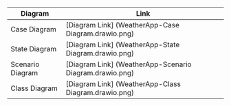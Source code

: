 | Diagram | Link |
| ------------- | ------------- |
| Case Diagram | [Diagram Link] (WeatherApp-Case Diagram.drawio.png) |
| State Diagram | [Diagram Link] (WeatherApp-State Diagram.drawio.png)  |
| Scenario Diagram | [Diagram Link] (WeatherApp-Scenario Diagram.drawio.png)  |
| Class Diagram | [Diagram Link] (WeatherApp-Class Diagram.drawio.png)  |
